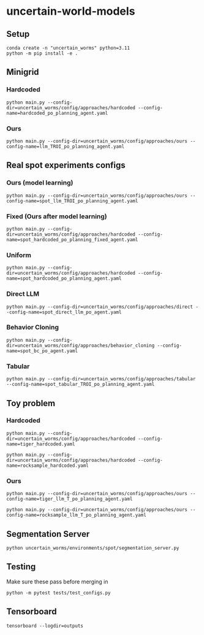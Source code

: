 # uncertain-world-models

## Setup

```
conda create -n "uncertain_worms" python=3.11
python -m pip install -e .
```

## Minigrid

### Hardcoded

```
python main.py --config-dir=uncertain_worms/config/approaches/hardcoded --config-name=hardcoded_po_planning_agent.yaml
```

### Ours

```
python main.py --config-dir=uncertain_worms/config/approaches/ours --config-name=llm_TROI_po_planning_agent.yaml
```

## Real spot experiments configs

### Ours (model learning)

```
python main.py --config-dir=uncertain_worms/config/approaches/ours --config-name=spot_llm_TROI_po_planning_agent.yaml
```

### Fixed (Ours after model learning)

```
python main.py --config-dir=uncertain_worms/config/approaches/hardcoded --config-name=spot_hardcoded_po_planning_fixed_agent.yaml
```

### Uniform

```
python main.py --config-dir=uncertain_worms/config/approaches/hardcoded --config-name=spot_hardcoded_po_planning_agent.yaml
```

### Direct LLM

```
python main.py --config-dir=uncertain_worms/config/approaches/direct --config-name=spot_direct_llm_po_agent.yaml
```

### Behavior Cloning

```
python main.py --config-dir=uncertain_worms/config/approaches/behavior_cloning --config-name=spot_bc_po_agent.yaml
```

### Tabular

```
python main.py --config-dir=uncertain_worms/config/approaches/tabular --config-name=spot_tabular_TROI_po_planning_agent.yaml
```

## Toy problem

### Hardcoded

```
python main.py --config-dir=uncertain_worms/config/approaches/hardcoded --config-name=tiger_hardcoded.yaml
```

```
python main.py --config-dir=uncertain_worms/config/approaches/hardcoded --config-name=rocksample_hardcoded.yaml
```

### Ours

```
python main.py --config-dir=uncertain_worms/config/approaches/ours --config-name=tiger_llm_T_po_planning_agent.yaml
```

```
python main.py --config-dir=uncertain_worms/config/approaches/ours --config-name=rocksample_llm_T_po_planning_agent.yaml
```

## Segmentation Server

```
python uncertain_worms/environments/spot/segmentation_server.py
```

## Testing

Make sure these pass before merging in

```
python -m pytest tests/test_configs.py
```

## Tensorboard

```
tensorboard --logdir=outputs
```
